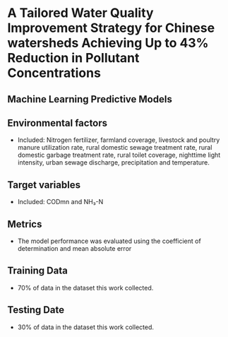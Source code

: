 # A Tailored Water Quality Improvement Strategy for Chinese watersheds Achieving Up to 43% Reduction in Pollutant Concentrations
## Machine Learning Predictive Models

## Environmental factors
 
   - Included: Nitrogen fertilizer, farmland coverage, livestock and poultry manure utilization rate, rural domestic sewage treatment rate, rural domestic garbage treatment rate, rural toilet coverage, nighttime light intensity, urban sewage discharge,  precipitation and temperature.

## Target variables

   - Included: CODmn and NH₃-N

## Metrics

   - The model performance was evaluated using the coefficient of determination and mean absolute error

## Training Data

   - 70% of data in the dataset this work collected.

## Testing Date

   - 30% of data in the dataset this work collected.

